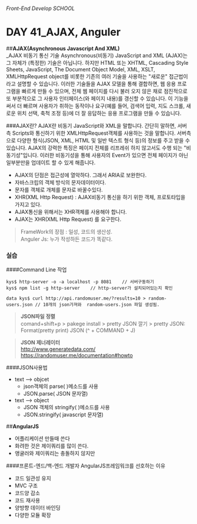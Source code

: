 ###### Front-End Develop SCHOOL

# DAY 41_AJAX, Anguler

##__AJAX(Asynchronous Javascript And XML)__<br>_AJAX 비동기 통신 기술
Asynchronous(비동기) JavaScript and XML (AJAX)는 그 자체가 (특정한) 기술은 아닙니다. 하지만 HTML 또는 XHTML, Cascading Style Sheets, JavaScript, The Document Object Model, XML, XSLT, XMLHttpRequest object를 비롯한 기존의 여러 기술을 사용하는 "새로운" 접근법이라고 설명할 수 있습니다. 이러한 기술들을 AJAX 모델을 통해 결합하면, 웹 응용 프로그램을 빠르게 만들 수 있으며, 전체 웹 페이지를 다시 불러 오지 않은 채로 점진적으로 또 부분적으로 그 사용자 인터페이스(와 페이지 내용)를 갱신할 수 있습니다. 이 기능을 써서 더 빠르며 사용자가 취하는 동작이나 요구(예를 들어, 검색어 입력, 지도 스크롤, 새로운 위치 선택, 축척 조정 등)에 더 잘 응답하는 응용 프로그램을 만들 수 있습니다.

###AJAX란?
AJAX란 비동기 JavaScript와 XML을 말합니다. 간단히 말하면, 서버측 Scripts와 통신하기 위한 XMLHttpRequest객체를 사용하는 것을 말합니다. 서버측으로 다양한 형식(JSON, XML, HTML 및 일반 텍스트 형식 등)의 정보를 주고 받을 수 있습니다. AJAX의 강력한 특징은 페이지 전체를 리프레쉬 하지 않고서도 수행 되는 "비동기성"입니다. 이러한 비동기성을 통해 사용자의 Event가 있으면 전체 페이지가 아닌 일부분만을 업데이트 할 수 있게 해줍니다.

- AJAX의 단점은 접근성에 열악하다. 그래서 ARIA로 보완한다.
- 자바스크립의 객체 방식의 문자데이터이다.
- 문자를 객체로 개체를 문자로 바꿀수있다.
- XHR(XML Http Request) : AJAX비동기 통신을 하기 위한 객체, 프로토타입을 가지고 있다.
- AJAX통신을 위해서는  XHR객체를 사용해야 합니다.
- AJAX는 XHR(XML Http Request) 를 요구한다.


>FrameWork의 장점 : 일성, 코드의 생산성.<br>
>Anguler Js: 누가 작성하든 코드가 똑같다.

### 실습
####Command Line 작업
```
kys$ http-server -o -a localhost -p 8081 	// 서버구동하기
kys$ npm list -g http-server	// http-server가 설치되어있는지 확인

data kys$ curl http://api.randomuser.me/?results=10 > random-users.json // 10개의 json가져와  random-users.json 파일 생성됨.
```

>__JSON파일 정렬__<br>
comand+shift+p > pakege install > pretty JSON 깔기 >
pretty JSON: Format(pretty print) JSON (^ + COMMAND + J)

>__JSON 제너레이터__<br>
http://www.generatedata.com/
https://randomuser.me/documentation#howto

####JSON사용법
- text --> objcet
	- json객체의 parse( )메소드를 사용
	- JSON.parse( JSON 문자열)
- text --> object
	- JSON 객체의 stringify( )메소드를 사용
	-  JSON.stringify( javascript 문자열)

##__AngularJS__<br>
- 어플리케이션 만들때 쓴다
-  화려한 것은 제이쿼리를 많이 쓴다.
- 앵귤러와 제이쿼리는 충돌하지 않지만 

####프론트-엔드/백-엔드 개발자 AngularJS프레임워크를 선호하는 이유
- 코드 일관성 유지
- MVC 구조
- 코드양 감소
- 코드 재사용
- 양방향 데이터 바인딩
- 다양한 모듈 확장





